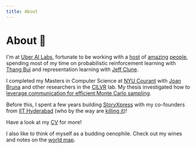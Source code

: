 ```yaml
---
title: About
---
```


# About :wave:

I'm at [Uber AI Labs](https://www.uber.com/us/en/uberai/), fortunate to be working
with a [host](https://twitter.com/tkaraletsos?lang=en) of [amazing](https://people.orie.cornell.edu/mup3/) [people](https://ashedwards.github.io/), spending most of my time on
probabilistic reinforcement learning with [Thang Bui](http://mlg.eng.cam.ac.uk/thang/)
and representation learning with [Jeff Clune](http://jeffclune.com/).

I completed my Masters in Computer Science at [NYU Courant](https://cs.nyu.edu)
with [Joan Bruna](https://cims.nyu.edu/~bruna/) and other researchers in the
[CILVR](https://wp.nyu.edu/cilvr/) lab. My thesis investigated how to [leverage
communication for efficient Monte Carlo sampling](https://cs.nyu.edu/media/publications/kapoor_sanyam.pdf).

Before this, I spent a few years building [StoryXpress](https://storyxpress.co/)
with my co-founders from [IIT Hyderabad](https://www.iith.ac.in/)
(who by the way are [killing it](https://www.forbes.com/profile/storyxpress/?list=30under30-asia-media-marketing-advertising#22c9b8ad1f85))!

Have a look at my [CV](https://files.sanyamkapoor.com/cv.pdf) for more!

I also like to think of myself as a budding oenophile. Check out my wines and notes
on the [world map](https://wine.sanyamkapoor.com).
